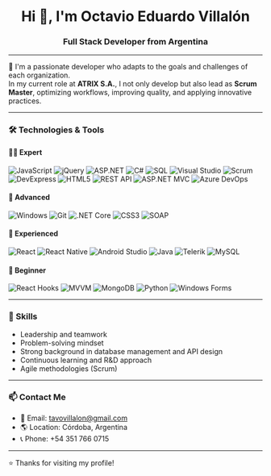 <h1 align="center">Hi 👋, I'm Octavio Eduardo Villalón</h1>
<h3 align="center">Full Stack Developer from Argentina</h3>

---

💬 I'm a passionate developer who adapts to the goals and challenges of each organization.  
In my current role at **ATRIX S.A.**, I not only develop but also lead as **Scrum Master**, optimizing workflows, improving quality, and applying innovative practices.

---

### 🛠️ Technologies & Tools

#### 👨‍💻 Expert
![JavaScript](https://img.shields.io/badge/JavaScript-F7DF1E?style=flat&logo=javascript&logoColor=black)
![jQuery](https://img.shields.io/badge/jQuery-0769AD?style=flat&logo=jquery&logoColor=white)
![ASP.NET](https://img.shields.io/badge/ASP.NET-5C2D91?style=flat&logo=.net&logoColor=white)
![C#](https://img.shields.io/badge/C%23-239120?style=flat&logo=c-sharp&logoColor=white)
![SQL](https://img.shields.io/badge/SQL-4479A1?style=flat&logo=Microsoft-SQL-Server&logoColor=white)
![Visual Studio](https://img.shields.io/badge/Visual%20Studio-5C2D91?style=flat&logo=visual-studio&logoColor=white)
![Scrum](https://img.shields.io/badge/Scrum-6DB33F?style=flat&logo=scrumalliance&logoColor=white)
![DevExpress](https://img.shields.io/badge/DevExpress-FF7200?style=flat&logo=devexpress&logoColor=white)
![HTML5](https://img.shields.io/badge/HTML5-E34F26?style=flat&logo=html5&logoColor=white)
![REST API](https://img.shields.io/badge/REST-02569B?style=flat)
![ASP.NET MVC](https://img.shields.io/badge/ASP.NET_MVC-512BD4?style=flat&logo=dotnet&logoColor=white)
![Azure DevOps](https://img.shields.io/badge/Azure_DevOps-0078D7?style=flat&logo=azuredevops&logoColor=white)

#### 🚀 Advanced
![Windows](https://img.shields.io/badge/Windows-0078D6?style=flat&logo=windows&logoColor=white)
![Git](https://img.shields.io/badge/Git-F05032?style=flat&logo=git&logoColor=white)
![.NET Core](https://img.shields.io/badge/.NET_Core-512BD4?style=flat&logo=dotnet&logoColor=white)
![CSS3](https://img.shields.io/badge/CSS3-1572B6?style=flat&logo=css3&logoColor=white)
![SOAP](https://img.shields.io/badge/SOAP-FF6600?style=flat)

#### 🧪 Experienced
![React](https://img.shields.io/badge/React-20232A?style=flat&logo=react&logoColor=61DAFB)
![React Native](https://img.shields.io/badge/React_Native-20232A?style=flat&logo=react&logoColor=61DAFB)
![Android Studio](https://img.shields.io/badge/Android_Studio-3DDC84?style=flat&logo=android-studio&logoColor=white)
![Java](https://img.shields.io/badge/Java-ED8B00?style=flat&logo=java&logoColor=white)
![Telerik](https://img.shields.io/badge/Telerik-282C34?style=flat)
![MySQL](https://img.shields.io/badge/MySQL-4479A1?style=flat&logo=mysql&logoColor=white)

#### 🔄 Beginner
![React Hooks](https://img.shields.io/badge/React_Hooks-61DAFB?style=flat&logo=react&logoColor=white)
![MVVM](https://img.shields.io/badge/MVVM-FFDD00?style=flat)
![MongoDB](https://img.shields.io/badge/MongoDB-47A248?style=flat&logo=mongodb&logoColor=white)
![Python](https://img.shields.io/badge/Python-3776AB?style=flat&logo=python&logoColor=white)
![Windows Forms](https://img.shields.io/badge/Windows_Forms-0078D6?style=flat)

---

### 🧠 Skills

- Leadership and teamwork  
- Problem-solving mindset  
- Strong background in database management and API design  
- Continuous learning and R&D approach  
- Agile methodologies (Scrum)  

---

### 📫 Contact Me

- 📧 Email: [tavovillalon@gmail.com](mailto:tavovillalon@gmail.com)  
- 🌎 Location: Córdoba, Argentina  
- 📞 Phone: +54 351 766 0715  

---

⭐️ Thanks for visiting my profile!
